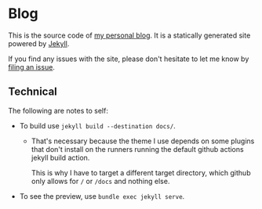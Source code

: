 # Blog

This is the source code of [my personal blog](https://nlightnfotis.github.io). It is a
statically generated site powered by [Jekyll](https://github.com/jekyll/jekyll).

If you find any issues with the site, please don't hesitate to let me know by
[filing an issue](https://github.com/NlightNFotis/nlightnfotis.github.io/issues/new).

## Technical

The following are notes to self:

* To build use `jekyll build --destination docs/`.
  * That's necessary because the theme I use depends on some plugins that don't
    install on the runners running the default github actions jekyll build action.

    This is why I have to target a different target directory, which github
    only allows for `/` or `/docs` and nothing else.

* To see the preview, use `bundle exec jekyll serve`.
